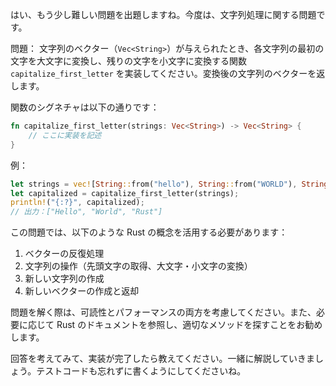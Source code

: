 はい、もう少し難しい問題を出題しますね。今度は、文字列処理に関する問題です。

問題：
文字列のベクター（`Vec<String>`）が与えられたとき、各文字列の最初の文字を大文字に変換し、残りの文字を小文字に変換する関数 `capitalize_first_letter` を実装してください。変換後の文字列のベクターを返します。

関数のシグネチャは以下の通りです：

```rust
fn capitalize_first_letter(strings: Vec<String>) -> Vec<String> {
    // ここに実装を記述
}
```

例：

```rust
let strings = vec![String::from("hello"), String::from("WORLD"), String::from("rust")];
let capitalized = capitalize_first_letter(strings);
println!("{:?}", capitalized);
// 出力：["Hello", "World", "Rust"]
```

この問題では、以下のような Rust の概念を活用する必要があります：

1. ベクターの反復処理
2. 文字列の操作（先頭文字の取得、大文字・小文字の変換）
3. 新しい文字列の作成
4. 新しいベクターの作成と返却

問題を解く際は、可読性とパフォーマンスの両方を考慮してください。また、必要に応じて Rust のドキュメントを参照し、適切なメソッドを探すことをお勧めします。

回答を考えてみて、実装が完了したら教えてください。一緒に解説していきましょう。テストコードも忘れずに書くようにしてくださいね。

